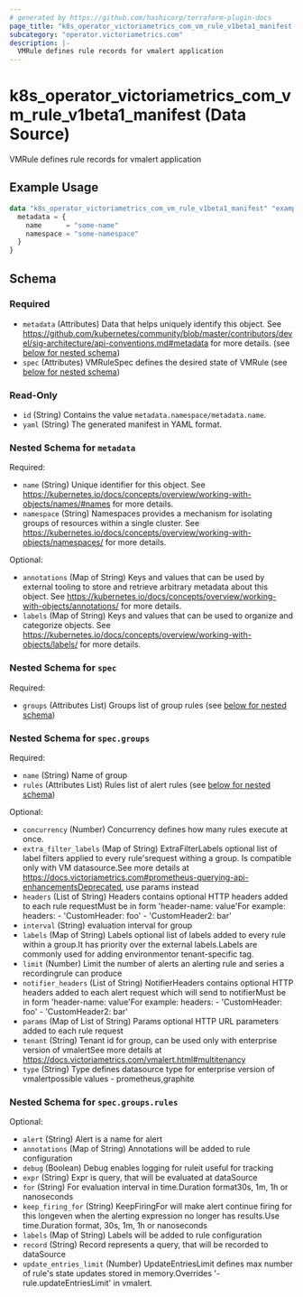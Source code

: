 ```yaml
---
# generated by https://github.com/hashicorp/terraform-plugin-docs
page_title: "k8s_operator_victoriametrics_com_vm_rule_v1beta1_manifest Data Source - terraform-provider-k8s"
subcategory: "operator.victoriametrics.com"
description: |-
  VMRule defines rule records for vmalert application
---
```


# k8s_operator_victoriametrics_com_vm_rule_v1beta1_manifest (Data Source)

VMRule defines rule records for vmalert application

## Example Usage

```terraform
data "k8s_operator_victoriametrics_com_vm_rule_v1beta1_manifest" "example" {
  metadata = {
    name      = "some-name"
    namespace = "some-namespace"
  }
}
```

<!-- schema generated by tfplugindocs -->
## Schema

### Required

- `metadata` (Attributes) Data that helps uniquely identify this object. See https://github.com/kubernetes/community/blob/master/contributors/devel/sig-architecture/api-conventions.md#metadata for more details. (see [below for nested schema](#nestedatt--metadata))
- `spec` (Attributes) VMRuleSpec defines the desired state of VMRule (see [below for nested schema](#nestedatt--spec))

### Read-Only

- `id` (String) Contains the value `metadata.namespace/metadata.name`.
- `yaml` (String) The generated manifest in YAML format.

<a id="nestedatt--metadata"></a>
### Nested Schema for `metadata`

Required:

- `name` (String) Unique identifier for this object. See https://kubernetes.io/docs/concepts/overview/working-with-objects/names/#names for more details.
- `namespace` (String) Namespaces provides a mechanism for isolating groups of resources within a single cluster. See https://kubernetes.io/docs/concepts/overview/working-with-objects/namespaces/ for more details.

Optional:

- `annotations` (Map of String) Keys and values that can be used by external tooling to store and retrieve arbitrary metadata about this object. See https://kubernetes.io/docs/concepts/overview/working-with-objects/annotations/ for more details.
- `labels` (Map of String) Keys and values that can be used to organize and categorize objects. See https://kubernetes.io/docs/concepts/overview/working-with-objects/labels/ for more details.


<a id="nestedatt--spec"></a>
### Nested Schema for `spec`

Required:

- `groups` (Attributes List) Groups list of group rules (see [below for nested schema](#nestedatt--spec--groups))

<a id="nestedatt--spec--groups"></a>
### Nested Schema for `spec.groups`

Required:

- `name` (String) Name of group
- `rules` (Attributes List) Rules list of alert rules (see [below for nested schema](#nestedatt--spec--groups--rules))

Optional:

- `concurrency` (Number) Concurrency defines how many rules execute at once.
- `extra_filter_labels` (Map of String) ExtraFilterLabels optional list of label filters applied to every rule'srequest withing a group. Is compatible only with VM datasource.See more details at https://docs.victoriametrics.com#prometheus-querying-api-enhancementsDeprecated, use params instead
- `headers` (List of String) Headers contains optional HTTP headers added to each rule requestMust be in form 'header-name: value'For example: headers:   - 'CustomHeader: foo'   - 'CustomHeader2: bar'
- `interval` (String) evaluation interval for group
- `labels` (Map of String) Labels optional list of labels added to every rule within a group.It has priority over the external labels.Labels are commonly used for adding environmentor tenant-specific tag.
- `limit` (Number) Limit the number of alerts an alerting rule and series a recordingrule can produce
- `notifier_headers` (List of String) NotifierHeaders contains optional HTTP headers added to each alert request which will send to notifierMust be in form 'header-name: value'For example: headers:   - 'CustomHeader: foo'   - 'CustomHeader2: bar'
- `params` (Map of List of String) Params optional HTTP URL parameters added to each rule request
- `tenant` (String) Tenant id for group, can be used only with enterprise version of vmalertSee more details at https://docs.victoriametrics.com/vmalert.html#multitenancy
- `type` (String) Type defines datasource type for enterprise version of vmalertpossible values - prometheus,graphite

<a id="nestedatt--spec--groups--rules"></a>
### Nested Schema for `spec.groups.rules`

Optional:

- `alert` (String) Alert is a name for alert
- `annotations` (Map of String) Annotations will be added to rule configuration
- `debug` (Boolean) Debug enables logging for ruleit useful for tracking
- `expr` (String) Expr is query, that will be evaluated at dataSource
- `for` (String) For evaluation interval in time.Duration format30s, 1m, 1h  or nanoseconds
- `keep_firing_for` (String) KeepFiringFor will make alert continue firing for this longeven when the alerting expression no longer has results.Use time.Duration format, 30s, 1m, 1h  or nanoseconds
- `labels` (Map of String) Labels will be added to rule configuration
- `record` (String) Record represents a query, that will be recorded to dataSource
- `update_entries_limit` (Number) UpdateEntriesLimit defines max number of rule's state updates stored in memory.Overrides '-rule.updateEntriesLimit' in vmalert.
